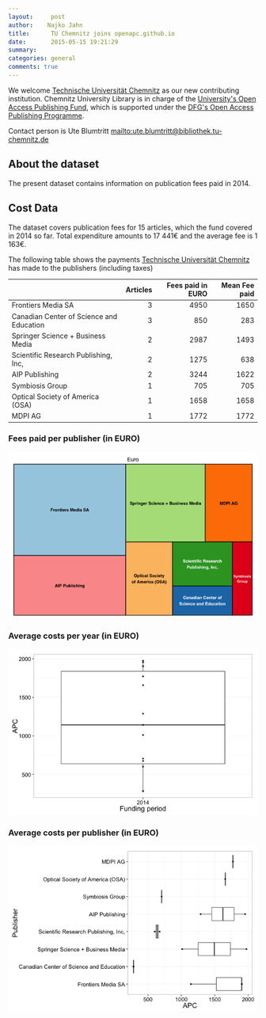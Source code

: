 ```yaml
---
layout:     post
author:    Najko Jahn
title:      TU Chemnitz joins openapc.github.io
date:       2015-05-15 19:21:29
summary:    
categories: general
comments: true
---
```





We welcome [Technische Universität Chemnitz](https://www.tu-chemnitz.de/) as our new contributing institution. Chemnitz University Library is in charge of the [University's Open Access Publishing Fund](https://www.tu-chemnitz.de/ub/publizieren/openaccess/publikationsfonds.html), which is supported under the [DFG's Open Access Publishing Programme](http://www.dfg.de/en/research_funding/programmes/infrastructure/lis/funding_opportunities/open_access_publishing/index.html).

Contact person is Ute Blumtritt <mailto:ute.blumtritt@bibliothek.tu-chemnitz.de>

## About the dataset

The present dataset contains information on publication fees paid in 2014. 

## Cost Data



The dataset covers publication fees for 15 articles, which the fund covered in 2014 so far. Total expenditure amounts to 17 441€ and the average fee is 1 163€.

The following table shows the payments [Technische Universität Chemnitz](https://www.tu-chemnitz.de/) has made to the publishers (including taxes)


|                                         | Articles| Fees paid in EURO| Mean Fee paid|
|:----------------------------------------|--------:|-----------------:|-------------:|
|Frontiers Media SA                       |        3|              4950|          1650|
|Canadian Center of Science and Education |        3|               850|           283|
|Springer Science + Business Media        |        2|              2987|          1493|
|Scientific Research Publishing, Inc,     |        2|              1275|           638|
|AIP Publishing                           |        2|              3244|          1622|
|Symbiosis Group                          |        1|               705|           705|
|Optical Society of America (OSA)         |        1|              1658|          1658|
|MDPI AG                                  |        1|              1772|          1772|

### Fees paid per publisher (in EURO)

![plot of chunk tree_tuch](/figure/tree_tuch-1.png) 

###  Average costs per year (in EURO)

![plot of chunk box_tuch_year](/figure/box_tuch_year-1.png) 

###  Average costs per publisher (in EURO)

![plot of chunk box_tuch_publisher](/figure/box_tuch_publisher-1.png) 

